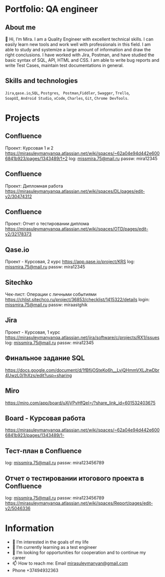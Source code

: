 # Portfolio: QA engineer

## About me

👋 Hi, I’m Mira. I am a Quality Engineer with excellent technical skills. I can easily learn new tools and work well with professionals in this field. I am able to study and systemize a large amount of information and draw the right conclusions. I have worked with Jira, Postman, and have studied the basic syntax of SQL, API, HTML and CSS. I am able to write bug reports and write Test Cases, maintain test documentations in general. 

## Skills and technologies
``Jira``,``qase.io``,``SQL``, ``Postgres``, `` Postman``,``Fiddler``, ``Swagger``, ``Trello``, <br>
``SoapUI``, ``Android Studio``, ``xCode``, ``Charles``, ``Git``, ``Chrome DevTools``.

# Projects

## Confluence 
Проект: Курсовая 1  и 2
https://mirasuleymanyanqa.atlassian.net/wiki/spaces/~62a04e94d442e6006841b923/pages/1343489/1+2
log:        missmira.75@mail.ru
passw:   mira12345

## Confluence 
Проект: Дипломная работа 
https://mirasuleymanyanqa.atlassian.net/wiki/spaces/DL/pages/edit-v2/30474312

## Confluence 
Проект: Отчет о тестировании диплома
https://mirasuleymanyanqa.atlassian.net/wiki/spaces/OTD/pages/edit-v2/32178373

##	Qase.io
Проект - Курсовая, 2  курс
https://app.qase.io/project/KRS
log:        missmira.75@mail.ru
passw:  mira12345

##	Sitechko
Чек-лист: Операции с личными событиями
https://chlist.sitechco.ru/project/36853/checklist/1415322/details
login:      missmira.75@mail.ru
passw:    miraastghik

 ##	Jira
Проект - Курсовая, 1 курс
https://mirasuleymanyanqa.atlassian.net/jira/software/c/projects/RX1/issues
log:        missmira.75@mail.ru
passw:   mira12345

 ##	Финальное задание SQL
 https://docs.google.com/document/d/1fBfjjOSteKo6h__LvjQHmmVXLJtwDbr4UwzL0j1hXzs/edit?usp=sharing
 
##	Miro
https://miro.com/app/board/uXjVPvHfQeI=/?share_link_id=601532403675

##	Board -  Курсовая работа 
https://mirasuleymanyanqa.atlassian.net/wiki/spaces/~62a04e94d442e6006841b923/pages/1343489/1-

##	Тест-план в Confluence
log:        missmira.75@mail.ru
passw:   mira123456789 

##	Отчет о тестировании итогового проекта  в Confluence
log:        missmira.75@mail.ru
passw:      mira123456789 
https://mirasuleymanyanqa.atlassian.net/wiki/spaces/Report/pages/edit-v2/5046336


# Information

- 👀 I’m interested in  the goals of my life
- 🌱 I’m currently learning as a test engineer
- 💞️ I’m looking for opportunities for cooperation and to continue my career
- 📫 How to reach me:   Email		   mirasuleymanyan@gmail.com
-    Phone		   +37494932363
